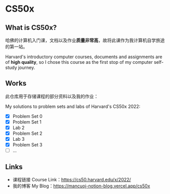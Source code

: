 # CS50x

## What is CS50x?

哈佛的计算机入门课，文档以及作业**质量非常高**，故将此课作为我计算机自学旅途的第一站。

Harvard's introductory computer courses, documents and assignments are of **high quality**, so I chose this course as the first stop of my computer self-study journey.

## Works

此仓库用于存储课程的部分资料以及我的作业：

My solutions to problem sets and labs of Harvard's CS50x 2022:

- [x] Problem Set 0
- [x] Problem Set 1
- [x] Lab 2
- [x] Problem Set 2
- [x] Lab 3
- [x] Problem Set 3
- [ ] ...

## Links

- 课程链接 Course Link：https://cs50.harvard.edu/x/2022/
- 我的博客 My Blog：https://mancuoj-notion-blog.vercel.app/cs50x
